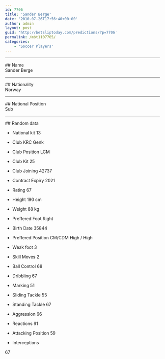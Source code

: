 ```yaml
---
id: 7706
title: 'Sander Berge'
date: '2010-07-26T17:56:40+00:00'
author: admin
layout: post
guid: 'http://betsliptoday.com/predictions/?p=7706'
permalink: /mbt1107705/
categories:
    - 'Soccer Players'
---
```


- - - - - -

\## Name  
 Sander Berge

- - - - - -

\## Nationality  
 Norway

- - - - - -

\## National Position  
 Sub

- - - - - -

\## Random data

- National kit
 13

- Club
 KRC Genk

- Club Position
 LCM

- Club Kit
 25

- Club Joining
 42737

- Contract Expiry
 2021

- Rating
 67

- Height
 190 cm

- Weight
 88 kg

- Preffered Foot
 Right

- Birth Date
 35844

- Preffered Position
 CM/CDM High / High

- Weak foot
 3

- Skill Moves
 2

- Ball Control
 68

- Dribbling
 67

- Marking
 51

- Sliding Tackle
 55

- Standing Tackle
 67

- Aggression
 66

- Reactions
 61

- Attacking Position
 59

- Interceptions

 67